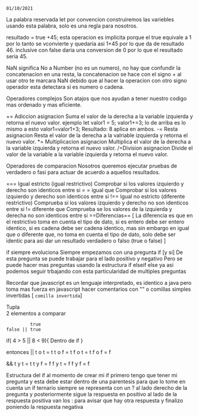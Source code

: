 																						01/10/2021
La palabra reservada let por convencion construiremos las variebles usando esta palabra, solo es una regla para nosotros.

resultado = true +45; 
esta operacion es implicita porque el true equivale a 1 por lo tanto se vconvierte y quedaria asi 1+45 por lo que da de resultado 46.
inclusive con false daria una conversion de 0 por lo que el resultado seria 45.

NaN significa No a Number (no es un numero), no hay que confundir la concatenacion en una resta, la concatenacion se hace con el signo +
al usar otro te marcara NaN debido que al hacer la operacion con otro signo operador esta detectara si es numero o cadena.

Operadores complejos
Son atajos que nos ayudan a tener nuestro codigo mas ordenado y mas eficiente.

+= Adiccion asignacion
Suma el valor de la derecha a la variable izquierda y retorna el nuevo valor.
ejemplo 
let valor1 = 5;
valor1+=3;
lo de arriba es lo mismo a esto
valor1=valor1+3;
Resultado: 8 aplica en ambos.
-= Resta asignacion
Resta el valor de la derecha a la valriable izquierda y retorna el nuevo valor.
*= Multiplicacion asignacion
Multiplica el valor de la derecha a la variable izquierda y retorna el nuevo valor.
/=Division asignacion
Divide el valor de la variable a la variable izquierda y retorna el nuevo valor.


 Operadores de comparacion
 Nosotros queremos ejecutar pruebas de verdadero o fasi para actuar de acuerdo a aquellos resultados.
 
=== Igual estricto (igual restrictivo)
Comprobar si los valores izquierdo y derecho son identicos entre si 
= = igual que
Comprobar si los valores izquierdo y derecho son identicos entre si
!== Igual no estricto (diferente restrictivo)
Comprueba si los valores izquierdo y derecho no son identicos entre si
!= diferente que 
Comprueba se los valores de la izquierda y derecha no son identicos entre si 
==Diferencias== 
[
La diferencia es que en el restrictivo toma en cuenta el tipo de dato, si es entero debe ser entero identico, si es cadena debe ser cadena identico, mas sin embargo en igual que o diferente que, no toma en cuenta el tipo de dato, solo debe ser identic para asi dar un resultado verdadero o falso (true o false)
]

if siempre evoluciona
Siempre empezamos con una pregunta if [y si]
De esta pregunta se puede trabajar para el lado positivo y negativo
Pero se puede hacer mas preguntas usando la estructura if elseif else ya asi podemos seguir trbajando con esta particularidad de multiples preguntas

Recordar que javascript es un lenguaje interpretado, es identico a java pero toma mas fuerza en javascript
hacer comentarios con "" o comillas simples invertidas [  `comilla invertida`]


Tupla  
2 elementos a comparar

			 true
    false || true
if( 4 > 5   ||   8 < 9){
	Dentro de if
}

entonces 
||
t o t = t
t o f = t
f o t = t
f o f = f

&&
t y t = t
t y f = f
f y t = f
f y f = f

Estructura del if
al momento de crear mi if primero tengo que tener mi pregunta y esta debe estar dentro de una parentesis para que lo tome en cuenta
un if ternario siempre se representa con un ? al lado derecho de la pregunta
y posteriormente sigue la respuesta en positivo
al lado de la respuesta positiva van los : para avisar que hay otra respuesta
y finalizo poniendo la respuesta negativa


